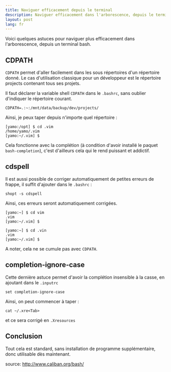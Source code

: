 ```yaml
---
title: Naviguer efficacement depuis le terminal
description: Naviguer efficacement dans l'arborescence, depuis le terminal (uniquement pour bash)
layout: post
lang: fr
---
```

Voici quelques astuces pour naviguer plus efficacement dans l'arborescence, depuis un terminal bash.

## CDPATH

`CDPATH` permet d'aller facilement dans les sous répertoires d'un répertoire donné. Le cas
d'utilisation classique pour un développeur est le répertoire projects contenant tous ses projets.

Il faut déclarer la variable shell `CDPATH` dans le `.bashrc`, sans oublier d'indiquer le répertoire
courant.

```
CDPATH=.:~:/mnt/data/backup/dev/projects/
```

Ainsi, je peux taper depuis n'importe quel répertoire :

```
[yamo:/opt] $ cd .vim
/home/yamo/.vim
[yamo:~/.vim] $ 
```

Cela fonctionne avec la complétion (à condition d'avoir installé le paquet `bash-completion`), c'est
d'ailleurs cela qui le rend puissant et addictif.

## cdspell

Il est aussi possible de corriger automatiquement de petites erreurs de frappe, il suffit d'ajouter
dans le `.bashrc` :

```
shopt -s cdspell
```

Ainsi, ces erreurs seront automatiquement corrigées.

```
[yamo:~] $ cd vim
.vim
[yamo:~/.vim] $
```

```
[yamo:~] $ cd .vin
.vim
[yamo:~/.vim] $
```

A noter, cela ne se cumule pas avec `CDPATH`.

## completion-ignore-case

Cette dernière astuce permet d'avoir la complétion insensible à la casse, en ajoutant dans le
`.inputrc`

```
set completion-ignore-case
```

Ainsi, on peut commencer à taper :

```
cat ~/.xre<Tab>
```

et ce sera corrigé en `.Xresources`

## Conclusion

Tout cela est standard, sans installation de programme supplémentaire, donc utilisable dès
maintenant.

source: http://www.caliban.org/bash/
